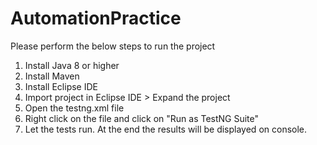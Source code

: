 # AutomationPractice
Please perform the below steps to run the project

1. Install Java 8 or higher
2. Install Maven
3. Install Eclipse IDE
4. Import project in Eclipse IDE > Expand the project
5. Open the testng.xml file
6. Right click on the file and click on "Run as TestNG Suite"
7. Let the tests run. At the end the results will be displayed on console.
